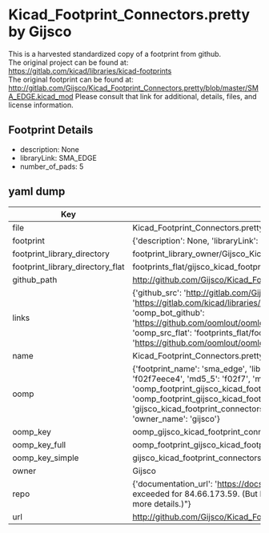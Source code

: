 # Kicad_Footprint_Connectors.pretty by Gijsco  
This is a harvested standardized copy of a footprint from github.  
The original project can be found at:  
https://gitlab.com/kicad/libraries/kicad-footprints  
The original footprint can be found at:
http://gitlab.com/Gijsco/Kicad_Footprint_Connectors.pretty/blob/master/SMA_EDGE.kicad_mod
Please consult that link for additional, details, files, and license information.  
## Footprint Details
* description: None  
* libraryLink: SMA_EDGE  
* number_of_pads: 5  
## yaml dump  
| Key | Value |  
| --- | --- |  
| file | Kicad_Footprint_Connectors.pretty/SMA_EDGE.kicad_mod |  
| footprint | {'description': None, 'libraryLink': 'SMA_EDGE', 'number_of_pads': 5} |  
| footprint_library_directory | footprint_library_owner/Gijsco_Kicad_Footprint_Connectors.pretty |  
| footprint_library_directory_flat | footprints_flat/gijsco_kicad_footprint_connectors_sma_edge/working |  
| github_path | http://github.com/Gijsco/Kicad_Footprint_Connectors.pretty/blob/master/SMA_EDGE.kicad_mod |  
| links | {'github_src': 'http://gitlab.com/Gijsco/Kicad_Footprint_Connectors.pretty/blob/master/SMA_EDGE.kicad_mod', 'github_src_repo': 'https://gitlab.com/kicad/libraries/kicad-footprints', 'oomp_bot': 'footprints/gijsco_kicad_footprint_connectors_sma_edge/working', 'oomp_bot_github': 'https://github.com/oomlout/oomlout_oomp_footprint_bot/tree/main/footprints/gijsco_kicad_footprint_connectors_sma_edge/working', 'oomp_src_flat': 'footprints_flat/footprints_flat/gijsco_kicad_footprint_connectors_sma_edge/working', 'oomp_src_flat_github': 'https://github.com/oomlout/oomlout_oomp_footprint_src/tree/main/footprints_flat/gijsco_kicad_footprint_connectors_sma_edge/working'} |  
| name | Kicad_Footprint_Connectors.pretty |  
| oomp | {'footprint_name': 'sma_edge', 'library_name': 'kicad_footprint_connectors', 'md5': 'f02f7eece496c9bdde0495656e3ad818', 'md5_10': 'f02f7eece4', 'md5_5': 'f02f7', 'md5_6': 'f02f7e', 'oomp_key': 'oomp_gijsco_kicad_footprint_connectors_sma_edge', 'oomp_key_extra': 'oomp_footprint_gijsco_kicad_footprint_connectors_sma_edge', 'oomp_key_full': 'oomp_footprint_gijsco_kicad_footprint_connectors_sma_edge_f02f7e', 'oomp_key_simple': 'gijsco_kicad_footprint_connectors_sma_edge', 'original_filename': 'Kicad_Footprint_Connectors.pretty/SMA_EDGE.kicad_mod', 'owner_name': 'gijsco'} |  
| oomp_key | oomp_gijsco_kicad_footprint_connectors_sma_edge |  
| oomp_key_full | oomp_footprint_gijsco_kicad_footprint_connectors_sma_edge |  
| oomp_key_simple | gijsco_kicad_footprint_connectors_sma_edge |  
| owner | Gijsco |  
| repo | {'documentation_url': 'https://docs.github.com/rest/overview/resources-in-the-rest-api#rate-limiting', 'message': "API rate limit exceeded for 84.66.173.59. (But here's the good news: Authenticated requests get a higher rate limit. Check out the documentation for more details.)"} |  
| url | http://github.com/Gijsco/Kicad_Footprint_Connectors.pretty |  

